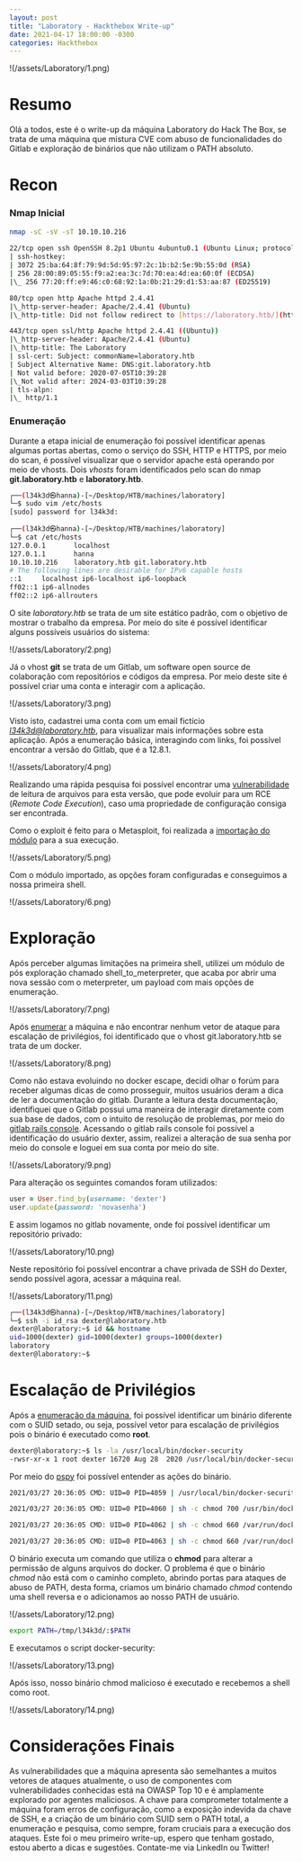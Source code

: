 ```yaml
---
layout: post
title: "Laboratory - Hackthebox Write-up"
date: 2021-04-17 18:00:00 -0300
categories: Hackthebox
---
```

!(/assets/Laboratory/1.png)
# Resumo
Olá a todos, este é o write-up da máquina Laboratory do Hack The Box, se trata de uma máquina que mistura CVE com abuso de funcionalidades do Gitlab e exploração de binários que não utilizam o PATH absoluto.

# Recon


### Nmap Inicial

```sh
nmap -sC -sV -sT 10.10.10.216
   
22/tcp open ssh OpenSSH 8.2p1 Ubuntu 4ubuntu0.1 (Ubuntu Linux; protocol 2.0)
| ssh-hostkey:
| 3072 25:ba:64:8f:79:9d:5d:95:97:2c:1b:b2:5e:9b:55:0d (RSA)
| 256 28:00:89:05:55:f9:a2:ea:3c:7d:70:ea:4d:ea:60:0f (ECDSA)
|\_ 256 77:20:ff:e9:46:c0:68:92:1a:0b:21:29:d1:53:aa:87 (ED25519)

80/tcp open http Apache httpd 2.4.41
|\_http-server-header: Apache/2.4.41 (Ubuntu)
|\_http-title: Did not follow redirect to [https://laboratory.htb/](https://laboratory.htb/)

443/tcp open ssl/http Apache httpd 2.4.41 ((Ubuntu))
|\_http-server-header: Apache/2.4.41 (Ubuntu)
|\_http-title: The Laboratory
| ssl-cert: Subject: commonName=laboratory.htb
| Subject Alternative Name: DNS:git.laboratory.htb
| Not valid before: 2020-07-05T10:39:28
|\_Not valid after: 2024-03-03T10:39:28
| tls-alpn:
|\_ http/1.1
```

### Enumeração

Durante a etapa inicial de enumeração foi possível identificar apenas algumas portas abertas, como o serviço do SSH, HTTP e HTTPS, por meio do scan, é possível visualizar que o servidor apache está operando por meio de vhosts.
Dois *vhosts* foram identificados pelo scan do nmap **git.laboratory.htb** e **laboratory.htb**.

```bash 
┌──(l34k3d㉿hanna)-[~/Desktop/HTB/machines/laboratory]
└─$ sudo vim /etc/hosts           
[sudo] password for l34k3d: 
                                     
┌──(l34k3d㉿hanna)-[~/Desktop/HTB/machines/laboratory]
└─$ cat /etc/hosts                                          
127.0.0.1       localhost
127.0.1.1       hanna
10.10.10.216    laboratory.htb git.laboratory.htb
# The following lines are desirable for IPv6 capable hosts
::1     localhost ip6-localhost ip6-loopback
ff02::1 ip6-allnodes
ff02::2 ip6-allrouters

```

O site *laboratory.htb* se trata de um site estático padrão, com o objetivo de mostrar o trabalho da empresa. Por meio do site é possível identificar alguns possíveis usuários do sistema:

!(/assets/Laboratory/2.png)

Já o vhost **git** se trata de um Gitlab, um software open source de colaboração com repositórios e códigos da empresa. Por meio deste site é possível criar uma conta e interagir com a aplicação.

!(/assets/Laboratory/3.png)

Visto isto, cadastrei uma conta com um email fictício *l34k3d@laboratory.htb*, para visualizar mais informações sobre esta aplicação. Após a enumeração básica, interagindo com links, foi possível encontrar a versão do Gitlab, que é a 12.8.1.

!(/assets/Laboratory/4.png)

Realizando uma rápida pesquisa foi possível encontrar uma [vulnerabilidade](https://packetstormsecurity.com/files/160441/GitLab-File-Read-Remote-Code-Execution.html) de leitura de arquivos para esta versão, que pode evoluir para um RCE (*Remote Code Execution*), caso uma propriedade de configuração consiga ser encontrada.

Como o exploit é feito para o Metasploit, foi realizada a [importação do módulo](https://www.hackers-arise.com/post/2017/06/08/metasploit-basics-part-7-adding-a-new-module-eternalblue) para a sua execução.

!(/assets/Laboratory/5.png)

Com o módulo importado, as opções foram configuradas e conseguimos a nossa primeira shell.

!(/assets/Laboratory/6.png)
# Exploração

Após perceber algumas limitações na primeira shell, utilizei um módulo de pós exploração chamado shell_to_meterpreter, que acaba por abrir uma nova sessão com o meterpreter, um payload com mais opções de enumeração.

!(/assets/Laboratory/7.png)

Após [enumerar](https://book.hacktricks.xyz/linux-unix/privilege-escalation) a máquina e não encontrar nenhum vetor de ataque para escalação de privilégios, foi identificado que o vhost git.laboratory.htb se trata de um docker.

!(/assets/Laboratory/8.png)

Como não estava evoluindo no docker escape, decidi olhar o forúm para receber algumas dicas de como prosseguir, muitos usuários deram a dica de ler a documentação do gitlab.
Durante a leitura desta documentação, identifiquei que o Gitlab possui uma maneira de interagir diretamente com sua base de dados, com o intuito de resolução de problemas, por meio do [gitlab rails console](https://docs.gitlab.com/ee/administration/troubleshooting/navigating_gitlab_via_rails_console.html).
Acessando o gitlab rails console foi possível a identificação do usuário dexter, assim, realizei a alteração de sua senha por meio do console e loguei em sua conta por meio do site.

!(/assets/Laboratory/9.png)

Para alteração os seguintes comandos foram utilizados:

```rb
user = User.find_by(username: 'dexter')
user.update(password: 'novasenha')
```
E assim logamos no gitlab novamente, onde foi possível identificar um repositório privado:

!(/assets/Laboratory/10.png)

Neste repositório foi possível encontrar a chave privada de SSH do Dexter, sendo possível agora, acessar a máquina real.

!(/assets/Laboratory/11.png)

```bash
┌──(l34k3d㉿hanna)-[~/Desktop/HTB/machines/laboratory]
└─$ ssh -i id_rsa dexter@laboratory.htb
dexter@laboratory:~$ id && hostname
uid=1000(dexter) gid=1000(dexter) groups=1000(dexter)
laboratory
dexter@laboratory:~$ 
```

# Escalação de Privilégios

Após a [enumeração da máquina](https://book.hacktricks.xyz/linux-unix/privilege-escalation), foi possível identificar um binário diferente com o SUID setado, ou seja, possível vetor para escalação de privilégios pois o binário é executado como **root**. 

```bash
dexter@laboratory:~$ ls -la /usr/local/bin/docker-security 
-rwsr-xr-x 1 root dexter 16720 Aug 28  2020 /usr/local/bin/docker-security
```

Por meio do [pspy](https://github.com/DominicBreuker/pspy) foi possível entender as ações do binário.

```bash
2021/03/27 20:36:05 CMD: UID=0 PID=4059 | /usr/local/bin/docker-security

2021/03/27 20:36:05 CMD: UID=0 PID=4060 | sh -c chmod 700 /usr/bin/docker

2021/03/27 20:36:05 CMD: UID=0 PID=4062 | sh -c chmod 660 /var/run/docker.sock

2021/03/27 20:36:05 CMD: UID=0 PID=4063 | sh -c chmod 660 /var/run/docker.sock
```

O binário executa um comando que utiliza o **chmod** para alterar a permissão de alguns arquivos do docker. O problema é que o binário *chmod* não está com o caminho completo, abrindo portas para ataques de abuso de PATH, desta forma, criamos um binário chamado *chmod* contendo uma shell reversa e o adicionamos ao nosso PATH de usuário.

!(/assets/Laboratory/12.png)

```bash
export PATH=/tmp/l34k3d/:$PATH
```

E executamos o script docker-security:

!(/assets/Laboratory/13.png)

Após isso, nosso binário chmod malicioso é executado e recebemos a shell como root.

!(/assets/Laboratory/14.png)

# Considerações Finais
As vulnerabilidades que a máquina apresenta são semelhantes a muitos vetores de ataques atualmente, o uso de componentes com vulnerabilidades conhecidas está na OWASP Top 10 e é amplamente explorado por agentes maliciosos.
A chave para comprometer totalmente a máquina foram erros de configuração, como a exposição indevida da chave de SSH, e a criação de um binário com SUID sem o PATH total, a enumeração e pesquisa, como sempre, foram cruciais para a execução dos ataques.
Este foi o meu primeiro write-up, espero que tenham gostado, estou aberto a dicas e sugestões. Contate-me via LinkedIn ou Twitter!
